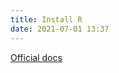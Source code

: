 ```yaml
---
title: Install R
date: 2021-07-01 13:37
---
```


[Official docs](https://docs.rstudio.com/resources/install-r/)

